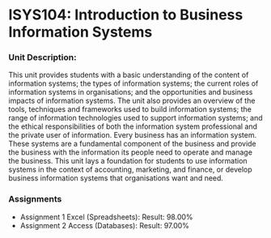 # ISYS104: Introduction to Business Information Systems

### Unit Description: 
This unit provides students with a basic understanding of the content of information systems; the types of information systems; the current roles of information systems in organisations; and the opportunities and business impacts of information systems. The unit also provides an overview of the tools, techniques and frameworks used to build information systems; the range of information technologies used to support information systems; and the ethical responsibilities of both the information system professional and the private user of information. Every business has an information system. These systems are a fundamental component of the business and provide the business with the information its people need to operate and manage the business. This unit lays a foundation for students to use information systems in the context of accounting, marketing, and finance, or develop business information systems that organisations want and need.


### Assignments 
- Assignment 1 Excel (Spreadsheets): Result: 98.00%	
- Assignment 2 Access (Databases): Result: 97.00%	
